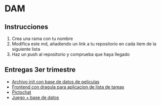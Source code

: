 # DAM

## Instrucciones

1. Crea una rama con tu nombre
2. Modifica este md, añadiendo un link a tu repositorio en cada item de la siguiente lista
3. Haz un push al repositorio y comprueba que haya llegado

## Entregas 3er trimestre

- [Archivo init con base de datos de peliculas](./tarea_sql/init.sql)
- [Frontend con dragula para aplicacion de lista de tareas](https://github.com/17alma41/framework_dragula)
- [Pictochat](https://github.com/17alma41/pictochat)
- [Juego + base de datos](https://github.com/escavdam/proyecto_p5/tree/test-alvaro)
